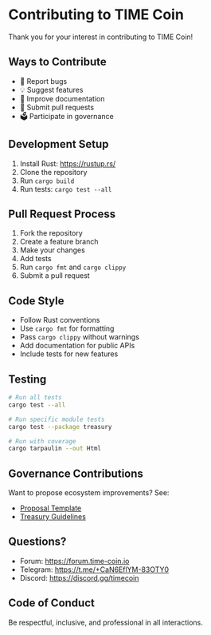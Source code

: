 # Contributing to TIME Coin

Thank you for your interest in contributing to TIME Coin!

## Ways to Contribute

- 🐛 Report bugs
- 💡 Suggest features
- 📝 Improve documentation
- 🔧 Submit pull requests
- 🗳️ Participate in governance

## Development Setup

1. Install Rust: https://rustup.rs/
2. Clone the repository
3. Run `cargo build`
4. Run tests: `cargo test --all`

## Pull Request Process

1. Fork the repository
2. Create a feature branch
3. Make your changes
4. Add tests
5. Run `cargo fmt` and `cargo clippy`
6. Submit a pull request

## Code Style

- Follow Rust conventions
- Use `cargo fmt` for formatting
- Pass `cargo clippy` without warnings
- Add documentation for public APIs
- Include tests for new features

## Testing

```bash
# Run all tests
cargo test --all

# Run specific module tests
cargo test --package treasury

# Run with coverage
cargo tarpaulin --out Html
```

## Governance Contributions

Want to propose ecosystem improvements? See:
- [Proposal Template](docs/governance/proposal-template.md)
- [Treasury Guidelines](docs/treasury/treasury-overview.md)

## Questions?

- Forum: https://forum.time-coin.io
- Telegram: https://t.me/+CaN6EflYM-83OTY0
- Discord: https://discord.gg/timecoin

## Code of Conduct

Be respectful, inclusive, and professional in all interactions.
